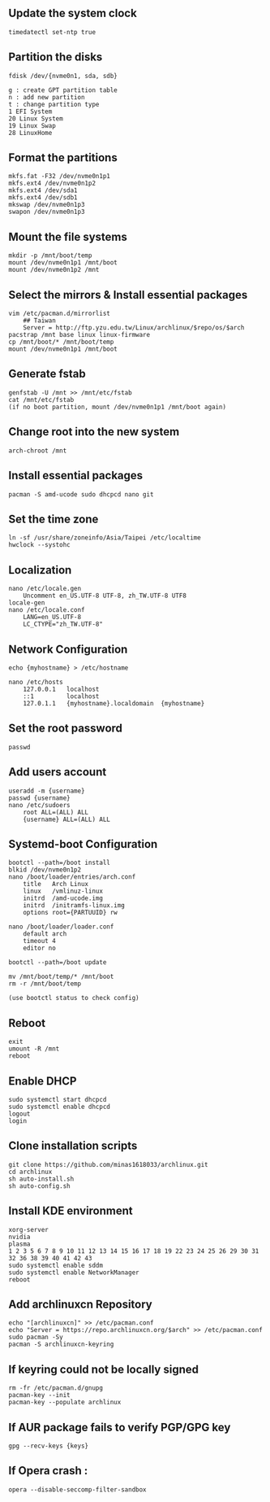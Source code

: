 ## Update the system clock
    timedatectl set-ntp true

## Partition the disks
    fdisk /dev/{nvme0n1, sda, sdb}
    
    g : create GPT partition table
    n : add new partition
    t : change partition type
    1 EFI System
    20 Linux System
    19 Linux Swap
    28 LinuxHome

## Format the partitions
    mkfs.fat -F32 /dev/nvme0n1p1
    mkfs.ext4 /dev/nvme0n1p2
    mkfs.ext4 /dev/sda1
    mkfs.ext4 /dev/sdb1
    mkswap /dev/nvme0n1p3
    swapon /dev/nvme0n1p3

## Mount the file systems
    mkdir -p /mnt/boot/temp
    mount /dev/nvme0n1p1 /mnt/boot
    mount /dev/nvme0n1p2 /mnt

## Select the mirrors & Install essential packages
    vim /etc/pacman.d/mirrorlist
        ## Taiwan
        Server = http://ftp.yzu.edu.tw/Linux/archlinux/$repo/os/$arch
    pacstrap /mnt base linux linux-firmware
    cp /mnt/boot/* /mnt/boot/temp
    mount /dev/nvme0n1p1 /mnt/boot

## Generate fstab
    genfstab -U /mnt >> /mnt/etc/fstab
    cat /mnt/etc/fstab
    (if no boot partition, mount /dev/nvme0n1p1 /mnt/boot again)

## Change root into the new system
    arch-chroot /mnt

## Install essential packages
    pacman -S amd-ucode sudo dhcpcd nano git

## Set the time zone
    ln -sf /usr/share/zoneinfo/Asia/Taipei /etc/localtime
    hwclock --systohc

## Localization
    nano /etc/locale.gen
        Uncomment en_US.UTF-8 UTF-8, zh_TW.UTF-8 UTF8
    locale-gen
    nano /etc/locale.conf
        LANG=en_US.UTF-8
        LC_CTYPE="zh_TW.UTF-8"

## Network Configuration
    echo {myhostname} > /etc/hostname

    nano /etc/hosts
        127.0.0.1   localhost
        ::1         localhost
        127.0.1.1   {myhostname}.localdomain  {myhostname}

## Set the root password
    passwd

## Add users account
    useradd -m {username}
    passwd {username}
    nano /etc/sudoers
        root ALL=(ALL) ALL
        {username} ALL=(ALL) ALL

## Systemd-boot Configuration
    bootctl --path=/boot install
    blkid /dev/nvme0n1p2
    nano /boot/loader/entries/arch.conf
        title   Arch Linux
        linux   /vmlinuz-linux
        initrd  /amd-ucode.img
        initrd  /initramfs-linux.img
        options root={PARTUUID} rw
    
    nano /boot/loader/loader.conf
        default arch
        timeout 4
        editor no
    
    bootctl --path=/boot update
    
    mv /mnt/boot/temp/* /mnt/boot
    rm -r /mnt/boot/temp
    
    (use bootctl status to check config)
    
## Reboot
    exit
    umount -R /mnt
    reboot

## Enable DHCP
    sudo systemctl start dhcpcd
    sudo systemctl enable dhcpcd
    logout
    login

## Clone installation scripts
    git clone https://github.com/minas1618033/archlinux.git
    cd archlinux
    sh auto-install.sh
    sh auto-config.sh
    
## Install KDE environment
    xorg-server
    nvidia
    plasma
    1 2 3 5 6 7 8 9 10 11 12 13 14 15 16 17 18 19 22 23 24 25 26 29 30 31 32 36 38 39 40 41 42 43
    sudo systemctl enable sddm
    sudo systemctl enable NetworkManager
    reboot

## Add archlinuxcn Repository
    echo "[archlinuxcn]" >> /etc/pacman.conf
    echo "Server = https://repo.archlinuxcn.org/$arch" >> /etc/pacman.conf
    sudo pacman -Sy
    pacman -S archlinuxcn-keyring

## If keyring could not be locally signed
    rm -fr /etc/pacman.d/gnupg
    pacman-key --init
    pacman-key --populate archlinux

## If AUR package fails to verify PGP/GPG key
    gpg --recv-keys {keys}

## If Opera crash :
    opera --disable-seccomp-filter-sandbox
